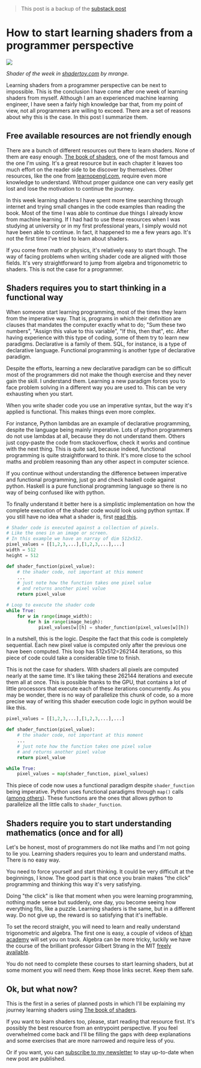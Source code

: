 > This post is a backup of the [substack post](https://ricardohs.substack.com/p/how-to-start-learning-shaders-from?utm_campaign=post&utm_medium=web)

# How to start learning shaders from a programmer perspective

![](./media/shaders_1.gif)

*Shader of the week in [shadertoy.com](https://www.shadertoy.com/view/7lKSWW) by mrange.*

Learning shaders from a programmer perspective can be next to impossible. This is the conclusion I have come after one week of learning shaders from myself.
Although I am an experienced machine learning engineer, I have seen a fairly high knowledge bar that, from my point of view, not all programmers are willing to exceed. 
There are a set of reasons about why this is the case. In this post I summarize them.

## Free available resources are not friendly enough

There are a bunch of different resources out there to learn shaders. None of them are easy enough. [The book of shaders](https://thebookofshaders.com/), one of the most famous and the one I'm using. It's a great resource but in each chapter it leaves too much effort on the reader side to be discover by themselves. Other resources, like the one from [learnopengl.com](https://learnopengl.com/Getting-started/Shaders), require even more knowledge to understand. Without proper guidance one can very easily get lost and lose the motivation to continue the journey.

In this week learning shaders I have spent more time searching through internet and trying small changes in the code examples than reading the book. Most of the time I was able to continue due things I already know from machine learning. If I had had to use these resources when I was studying at university or in my first professional years, I simply would not have been able to continue. In fact, it happened to me a few years ago. It's not the first time I've tried to learn about shaders.

If you come from math or physics, it's relatively easy to start though. The way of facing problems when writing shader code are aligned with those fields. It's very straightforward to jump from algebra and trigonometric to shaders. This is not the case for a programmer.

## Shaders requires you to start thinking in a functional way

When someone start learning programming, most of the times they learn from the imperative way. That is, programs in which their definition are clauses that mandates the computer exactly what to do; "Sum these two numbers", "Assign this value to this variable", "If this, then that", etc. After having experience with this type of coding, some of them try to learn new paradigms. Declarative is a family of them. SQL, for instance, is a type of declarative language. Functional programming is another type of declarative paradigm.

Despite the efforts, learning a new declarative paradigm can be so difficult most of the programmers did not make the though exercise and they never gain the skill. I understand them. Learning a new paradigm forces you to face problem solving in a different way you are used to. This can be very exhausting when you start.

When you write shader code you use an imperative syntax, but the way it's applied is functional. This makes things even more complex.

For instance, Python lambdas are an example of declarative programming, despite the language being mainly imperative. Lots of python programmers do not use lambdas at all, because they do not understand them. Others just copy-paste the code from stackoverflow, check it works and continue with the next thing. This is quite sad, because indeed, functional programming is quite straightforward to think. It's more close to the school maths and problem reasoning than any other aspect in computer science.

If you continue without understanding the difference between imperative and functional programming, just go and check haskell code against python. Haskell is a pure functional programming language so there is no way of being confused like with python.

To finally understand it better here is a simplistic implementation on how the complete execution of the shader code would look using python syntax. If you still have no idea what a shader is, first [read this](https://thebookofshaders.com/01/).

```python
# Shader code is executed against a collection of pixels.
# Like the ones in an image or screen.
# In this example we have an narray of dim 512x512.
pixel_values = [[1,2,3,...],[1,2,3,...],...]
width = 512
height = 512

def shader_function(pixel_value):
    # the shader code, not important at this moment
    ...
    # just note how the function takes one pixel value
    # and returns another pixel value
    return pixel_value

# Loop to execute the shader code
while True:
    for w in range(image_width):
        for h in range(image_heigh):
            pixel_values[w][h] = shader_function(pixel_values[w][h])
```

In a nutshell, this is the logic. Despite the fact that this code is completely sequential. Each new pixel value is computed only after the previous one have been computed. This loop has 512x512=262144 iterations, so this piece of code could take a considerable time to finish.

This is not the case for shaders. With shaders all pixels are computed nearly at the same time. It's like taking these 262144 iterations and execute them all at once. This is possible thanks to the GPU, that contains a lot of little processors that execute each of these iterations concurrently. As you may be wonder, there is no way of parallelize this chunk of code, so a more precise way of writing this shader execution code logic in python would be like this.

```python
pixel_values = [[1,2,3,...],[1,2,3,...],...]

def shader_function(pixel_value):
    # the shader code, not important at this moment
    ...
    # just note how the function takes one pixel value
    # and returns another pixel value
    return pixel_value

while True:
    pixel_values = map(shader_function, pixel_values)
```

This piece of code now uses a functional paradigm despite `shader_function` being imperative. Python uses functional paradigms through `map()` calls ([among others](https://docs.python.org/3/howto/functional.html)). These functions are the ones that allows python to parallelize all the little calls to `shader_function`.


## Shaders require you to start understanding mathematics (once and for all)

Let's be honest, most of programmers do not like maths and I'm not going to lie you. Learning shaders requires you to learn and understand maths. There is no easy way.

You need to force yourself and start thinking. It could be very difficult at the beginnings, I know. The good part is that once you brain makes "the click" programming and thinking this way it's very satisfying.

Doing "the click" is like that moment when you were learning programming, nothing made sense but suddenly, one day, you become seeing how everything fits, like a puzzle. Learning shaders is the same, but in a different way. Do not give up, the reward is so satisfying that it's ineffable.

To set the record straight, you will need to learn and really understand trigonometric and algebra. The first one is easy, a couple of videos of [khan academy](https://en.khanacademy.org/math/trigonometry) will set you on track. Algebra can be more tricky, luckily we have the course of the brilliant professor Gilbert Strang in the MIT [freely available](https://ocw.mit.edu/courses/18-06-linear-algebra-spring-2010/video_galleries/video-lectures/).

You do not need to complete these courses to start learning shaders, but at some moment you will need them. Keep those links secret. Keep them safe.

## Ok, but what now?

This is the first in a series of planned posts in which I'll be explaining my journey learning shaders using [The book of shaders](https://thebookofshaders.com/).

If you want to learn shaders too, please, start reading that resource first. It's possibly the best resource from an entrypoint perspective. If you feel overwhelmed come back and I'll be filling the gaps with deep explanations and some exercises that are more narrowed and require less of you.

Or if you want, you can [subscribe to my newsletter](https://ricardohs.substack.com/?r=1k58g7&utm_campaign=pub-share-checklist) to stay up-to-date when new post are published.
